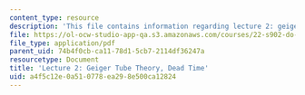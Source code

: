 ```yaml
---
content_type: resource
description: 'This file contains information regarding lecture 2: geiger tube.'
file: https://ol-ocw-studio-app-qa.s3.amazonaws.com/courses/22-s902-do-it-yourself-diy-geiger-counters-january-iap-2015/a4f5c12e0a510778ea298e500ca12824_MIT22_S902IAP15_lec02.pdf
file_type: application/pdf
parent_uid: 74b4f0cb-ca11-78d1-5cb7-2114df36247a
resourcetype: Document
title: 'Lecture 2: Geiger Tube Theory, Dead Time'
uid: a4f5c12e-0a51-0778-ea29-8e500ca12824
---
```


